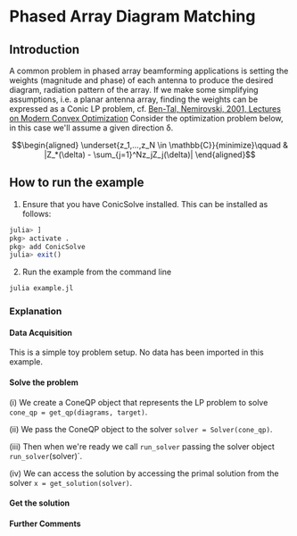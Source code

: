 # Phased Array Diagram Matching

## Introduction

A common problem in phased array beamforming applications is setting the
weights (magnitude and phase) of each antenna to produce the desired diagram,
radiation pattern of the array.
If we make some simplifying assumptions, i.e. a planar antenna array, finding the weights can be expressed as a Conic LP problem,
cf. [Ben-Tal, Nemirovski, 2001, Lectures on Modern Convex Optimization](https://www2.isye.gatech.edu/~nemirovs/LMCOBookSIAM.pdf)
Consider the optimization problem below, in this case we'll assume a given direction δ.

```math
\begin{aligned}
\underset{z_1,...,z_N \in \mathbb{C}}{minimize}\qquad &
|Z_*(\delta) - \sum_{j=1}^Nz_jZ_j(\delta)|
\end{aligned}
```

## How to run the example

1. Ensure that you have ConicSolve installed. This can be installed as follows:
```julia
julia> ]
pkg> activate .
pkg> add ConicSolve
julia> exit()
```

2. Run the example from the command line
```bash
julia example.jl
```

### Explanation

#### Data Acquisition
This is a simple toy problem setup. No data has been imported in this example.

#### Solve the problem

(i) We create a ConeQP object that represents the LP problem to solve `cone_qp = get_qp(diagrams, target)`.

(ii) We pass the ConeQP object to the solver `solver = Solver(cone_qp)`.

(iii) Then when we're ready we call `run_solver` passing the solver object `run_solver`(solver)`.

(iv) We can access the solution by accessing the primal solution from the solver `x = get_solution(solver)`.

#### Get the solution

#### Further Comments